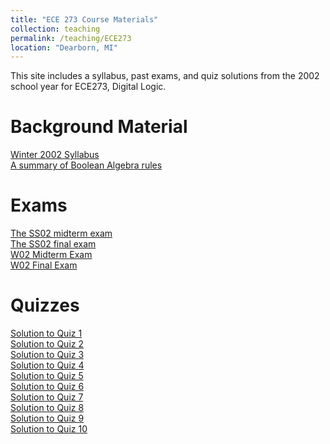 ```yaml
---
title: "ECE 273 Course Materials"
collection: teaching
permalink: /teaching/ECE273
location: "Dearborn, MI"
---
```


This site includes a syllabus, past exams, and quiz solutions from the 2002 school year for ECE273, Digital Logic. 

Background Material
======
<a href = "./ECE273/w2002.pdf"> Winter 2002 Syllabus </a> <br>
<a href = "./ECE273/BooleanAlgebraHandout.pdf"> A summary of Boolean Algebra rules  </a>


Exams
======
<a href = "./ECE273/MidtermSS02.pdf"> The SS02 midterm exam </a> <br>
<a href = "./ECE273/FinalSS02.pdf"> The SS02 final exam  </a> <br>
<a href = "./ECE273/MidtermW02.pdf"> W02 Midterm Exam </a><br>
<a href = "./ECE273/FinalW02.pdf"> W02 Final Exam </a><br>


Quizzes
======
<a href = "./ECE273/Quiz1.pdf"> Solution to Quiz 1 </a><br>
<a href = "./ECE273/Quiz2.pdf"> Solution to Quiz 2 </a><br>
<a href = "./ECE273/Quiz3.pdf"> Solution to Quiz 3 </a><br>
<a href = "./ECE273/Quiz4.pdf"> Solution to Quiz 4 </a><br>
<a href = "./ECE273/Quiz5.pdf"> Solution to Quiz 5 </a><br>
<a href = "./ECE273/Quiz6.pdf"> Solution to Quiz 6 </a><br>
<a href = "./ECE273/Quiz7.pdf"> Solution to Quiz 7 </a><br>
<a href = "./ECE273/Quiz8.pdf"> Solution to Quiz 8 </a><br>
<a href = "./ECE273/Quiz9.pdf"> Solution to Quiz 9 </a><br>
<a href = "./ECE273/Quiz10.pdf"> Solution to Quiz 10 </a><br>
